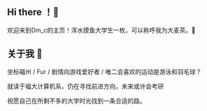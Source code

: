 ## Hi there ！👋
欢迎来到Dm_c的主页！浑水摸鱼大学生一枚，可以称呼我为大麦茶。🌱

## 关于我 💬
坐标福州 / Fur / 剧情向游戏爱好者 / 唯二会喜欢的运动是游泳和羽毛球？

就读于福大计算机系，仍在寻找前进方向，未来或许会考研

祝愿自己在所剩不多的大学时光找到一条合适的路。

  

<!--
**Dmc-fur/Dmc-fur** is a ✨ _special_ ✨ repository because its `README.md` (this file) appears on your GitHub profile.

Here are some ideas to get you started:

- 🔭 I’m currently working on ...blabla
- 🌱 I’m currently learning ...
- 👯 I’m looking to collaborate on ...
- 🤔 I’m looking for help with ...
-💬  Ask me about ...
- 📫 How to reach me: ...
- 😄 Pronouns: ...
- ⚡ Fun fact: ...
-->
